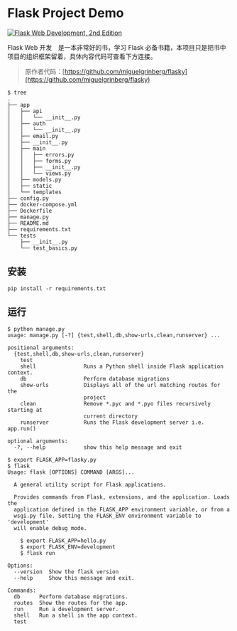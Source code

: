 # Flask Project Demo 


[![Flask Web Development, 2nd Edition](https://images-na.ssl-images-amazon.com/images/I/51djSJpTN5L._SX379_BO1,204,203,200_.jpg)](http://flaskbook.com/)

Flask Web 开发　是一本非常好的书，学习 Flask 必备书籍，本项目只是把书中项目的组织框架留着，具体内容代码可查看下方连接。

> 原作者代码：[https://github.com/miguelgrinberg/flasky](https://github.com/miguelgrinberg/flasky)

```
$ tree
.
├── app
│   ├── api
│   │   └── __init__.py
│   ├── auth
│   │   └── __init__.py
│   ├── email.py
│   ├── __init__.py
│   ├── main
│   │   ├── errors.py
│   │   ├── forms.py
│   │   ├── __init__.py
│   │   └── views.py
│   ├── models.py
│   ├── static
│   └── templates
├── config.py
├── docker-compose.yml
├── Dockerfile
├── manage.py
├── README.md
├── requirements.txt
└── tests
    ├── __init__.py
    └── test_basics.py
```

## 安装

```shell script
pip install -r requirements.txt
```

## 运行

```shell script
$ python manage.py
usage: manage.py [-?] {test,shell,db,show-urls,clean,runserver} ...

positional arguments:
  {test,shell,db,show-urls,clean,runserver}
    test
    shell               Runs a Python shell inside Flask application context.
    db                  Perform database migrations
    show-urls           Displays all of the url matching routes for the
                        project
    clean               Remove *.pyc and *.pyo files recursively starting at
                        current directory
    runserver           Runs the Flask development server i.e. app.run()

optional arguments:
  -?, --help            show this help message and exit
```


```shell script
$ export FLASK_APP=flasky.py
$ flask       
Usage: flask [OPTIONS] COMMAND [ARGS]...

  A general utility script for Flask applications.

  Provides commands from Flask, extensions, and the application. Loads the
  application defined in the FLASK_APP environment variable, or from a
  wsgi.py file. Setting the FLASK_ENV environment variable to 'development'
  will enable debug mode.

    $ export FLASK_APP=hello.py
    $ export FLASK_ENV=development
    $ flask run

Options:
  --version  Show the flask version
  --help     Show this message and exit.

Commands:
  db      Perform database migrations.
  routes  Show the routes for the app.
  run     Run a development server.
  shell   Run a shell in the app context.
  test
```
